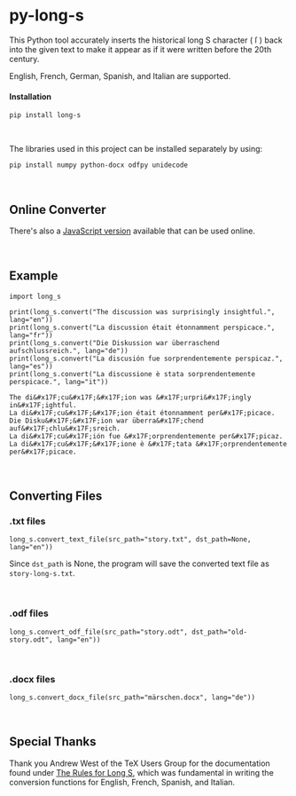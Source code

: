 # py-long-s
This Python tool accurately inserts the historical long S character (&nbsp;&#x17F;&nbsp;) back into the given text to make it appear as if it were written before the 20th century.

English, French, German, Spanish, and Italian are supported.

#### Installation
```
pip install long-s
```
<br>

The libraries used in this project can be installed separately by using:
```
pip install numpy python-docx odfpy unidecode
```

<br>

## Online Converter
There's also a [JavaScript version](https://github.com/travisgk/long-s-converter) available that can be used online.

<br>

## Example
```
import long_s

print(long_s.convert("The discussion was surprisingly insightful.", lang="en"))
print(long_s.convert("La discussion était étonnamment perspicace.", lang="fr"))
print(long_s.convert("Die Diskussion war überraschend aufschlussreich.", lang="de"))
print(long_s.convert("La discusión fue sorprendentemente perspicaz.", lang="es"))
print(long_s.convert("La discussione è stata sorprendentemente perspicace.", lang="it"))
```

```
The di&#x17F;cu&#x17F;&#x17F;ion was &#x17F;urpri&#x17F;ingly in&#x17F;ightful.
La di&#x17F;cu&#x17F;&#x17F;ion était étonnamment per&#x17F;picace.
Die Disku&#x17F;&#x17F;ion war überra&#x17F;chend auf&#x17F;chlu&#x17F;sreich.
La di&#x17F;cu&#x17F;ión fue &#x17F;orprendentemente per&#x17F;picaz.
La di&#x17F;cu&#x17F;&#x17F;ione è &#x17F;tata &#x17F;orprendentemente per&#x17F;picace.
```

<br>

## Converting Files
### .txt files
```
long_s.convert_text_file(src_path="story.txt", dst_path=None, lang="en"))
```
Since `dst_path` is None, the program will save the converted text file as `story-long-s.txt`.

<br>

### .odf files
```
long_s.convert_odf_file(src_path="story.odt", dst_path="old-story.odt", lang="en"))
```

<br>

### .docx files
```
long_s.convert_docx_file(src_path="märschen.docx", lang="de"))
```

<br>

## Special Thanks

Thank you Andrew West of the TeX Users Group for the documentation found under [The Rules for Long S](https://www.tug.org/TUGboat/tb32-1/tb100west.pdf), which was fundamental in writing the conversion functions for English, French, Spanish, and Italian. 
